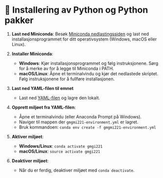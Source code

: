 # 📖 Installering av Python og Python pakker



1. **Last ned Miniconda**: Besøk [Miniconda nedlastingssiden](https://docs.conda.io/en/latest/miniconda.html) og last ned installasjonsprogrammet for ditt operativsystem (Windows, macOS eller Linux).

2. **Installer Miniconda**:
   - **Windows**: Kjør installasjonsprogrammet og følg instruksjonene. Sørg for å merke av for å legge til Miniconda i PATH.
   - **macOS/Linux**: Åpne et terminalvindu og kjør det nedlastede skriptet. Følg instruksjonene for å fullføre installasjonen.

3. **Last ned YAML-filen til emnet**
   - Last ned [YAML-filen](../gmgi221-environment.yml) og lagre den lokalt.

4. **Opprett miljøet fra YAML-filen**:
   - Åpne et terminalvindu (eller Anaconda Prompt på Windows).
   - Naviger til mappen der `gmgmi221-environment.yml` er lagret.
   - Bruk kommandoen: `conda env create -f gmgmi221-environment.yml`

5. **Aktiver miljøet**:
   - **Windows/Linux**: `conda activate gmgi221`
   - **macOS/Linux**: `source activate gmgi221`

6. **Deaktiver miljøet**:
   - Når du er ferdig, deaktiver miljøet med `conda deactivate`.


